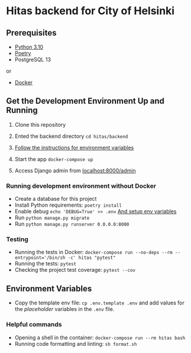 # Hitas backend for City of Helsinki

## Prerequisites

* [Python 3.10](https://www.python.org/)
* [Poetry](https://github.com/python-poetry/poetry#installation)
* PostgreSQL 13

or

* [Docker](https://docs.docker.com/get-docker/)

## Get the Development Environment Up and Running

1. Clone this repository

2. Ented the backend directory `cd hitas/backend`

3. [Follow the instructions for environment variables](#environment-variables)

4. Start the app `docker-compose up`

5. Access Django admin from [localhost:8000/admin](http://localhost:8000/admin)


### Running development environment without Docker

* Create a database for this project
* Install Python requirements: `poetry install`
* Enable debug `echo 'DEBUG=True' >> .env` [And setup env variables](#environment-variables)
* Run `python manage.py migrate`
* Run `python manage.py runserver 0.0.0.0:8000`

### Testing

* Running the tests in Docker: `docker-compose run --no-deps --rm --entrypoint='/bin/sh -c' hitas "pytest"`
* Running the tests: `pytest`
* Checking the project test coverage: `pytest --cov`

## Environment Variables

- Copy the template env file: `cp .env.template .env` and add values for the _placeholder_ variables in the `.env`
  file.

### Helpful commands

* Opening a shell in the container: `docker-compose run --rm hitas bash`
* Running code formatting and linting: `sh format.sh`

